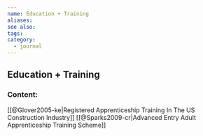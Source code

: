 ```yaml
---
name: Education + Training
aliases:
see also:
tags:
category:
  - journal
---
```


## Education + Training

### Content:
[[@Glover2005-ke|Registered Apprenticeship Training In The US Construction Industry]]
[[@Sparks2009-cr|Advanced Entry Adult Apprenticeship Training Scheme]]